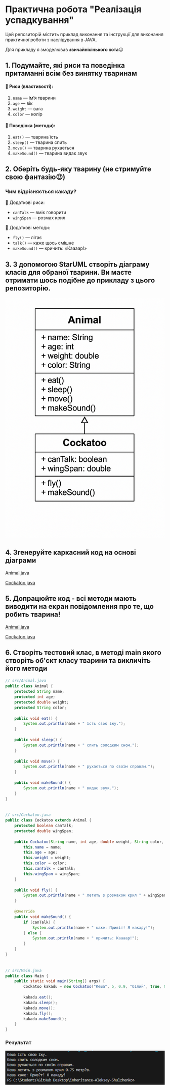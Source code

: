 # Практична робота "Реалізація успадкування"
Цей репозиторій містить приклад виконання та інструкції для виконання практичної роботи з наслідування в JAVA. 

Для прикладу я змоделював **звичайнісінького кота**😉


## 1. Подумайте, які риси та поведінка притаманні всім без винятку тваринам
#### 🔹 **Риси (властивості):**
1. `name` — ім’я тварини
2. `age` — вік
3. `weight` — вага
4. `color` — колір

#### 🔸 **Поведінка (методи):**
1. `eat()` — тварина їсть
2. `sleep()` — тварина спить
3. `move()` — тварина рухається
4. `makeSound()` — тварина видає звук

## 2. Оберіть будь-яку тварину (не стримуйте свою фантазію😉)
### Чим відрізняється **какаду**?

🔸 Додаткові риси:
- `canTalk` — вміє говорити
- `wingSpan` — розмах крил

🔹 Додаткові методи:
- `fly()` — літає
- `talk()` — каже щось смішне
- `makeSound()` — кричить: «Каааар!»

## 3. З допомогою StarUML створіть діаграму класів для обраної тварини. Ви маєте отримати шось подібне до прикладу з цього репозиторію.

![alt text](Image/Image.png)

## 4. Згенеруйте каркасний код на основі діаграми
[Animal.java](domain/Animal.java)

[Cockatoo.java](domain/Cockatoo.java)

## 5. Допрацюйте код - всі методи мають виводити на екран повідомлення про те, що робить тварина!

[Animal.java](domain/Animal.java)

[Cockatoo.java](domain/Cockatoo.java)

## 6. Cтворіть тестовий клас, в методі main якого створіть об'єкт класу тварини та викличіть його методи

```java
// src/Animal.java
public class Animal {
    protected String name;
    protected int age;
    protected double weight;
    protected String color;

    public void eat() {
        System.out.println(name + " їсть свою їжу.");
    }

    public void sleep() {
        System.out.println(name + " спить солодким сном.");
    }

    public void move() {
        System.out.println(name + " рухається по своїм справам.");
    }

    public void makeSound() {
        System.out.println(name + " видає звук.");
    }
}


// src/Cockatoo.java
public class Cockatoo extends Animal {
    protected boolean canTalk;
    protected double wingSpan;

    public Cockatoo(String name, int age, double weight, String color, boolean canTalk, double wingSpan) {
        this.name = name;
        this.age = age;
        this.weight = weight;
        this.color = color;
        this.canTalk = canTalk;
        this.wingSpan = wingSpan;
    }

    public void fly() {
        System.out.println(name + " летить з розмахом крил " + wingSpan + " метрів.");
    }

    @Override
    public void makeSound() {
        if (canTalk) {
            System.out.println(name + " каже: Привіт! Я какаду!");
        } else {
            System.out.println(name + " кричить: Каааар!");
        }
    }
}


// src/Main.java
public class Main {
    public static void main(String[] args) {
        Cockatoo kakadu = new Cockatoo("Кеша", 5, 0.9, "білий", true, 0.75);

        kakadu.eat();
        kakadu.sleep();
        kakadu.move();
        kakadu.fly();
        kakadu.makeSound();
    }
}
```

### Результат 
![alt text](<Image/image copy.png>)
